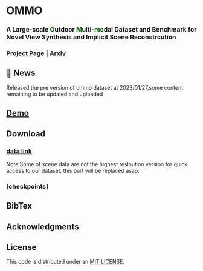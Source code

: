 # OMMO

### A Large-scale <font color="#006600">O</font>utdoor <font color="#006600">M</font>ulti-<font color="#006600">m</font><font color="#006600">o</font>dal Dataset and Benchmark for Novel View Synthesis and Implicit Scene Reconstrcution
### [Project Page](https://ommo.luchongshan.com/) | [Arxiv](https://arxiv.org/abs/2301.06782)


## 🚩 News

Released the pre version of ommo dataset at 2023/01/27,some content remaining to be updated and uploaded

##  [Demo](https://www.loom.com/share/7b9ed35bfb3649eda051398d3a51cda7)

##  Download

### [data link](https://drive.google.com/drive/folders/1Nu_xD4CUc_1f2YKEbdZP-nfbzyI3na7m?usp=sharing)
Note:Some of scene data are not the highest resloution version for quick access to our dataset, this part will be replaced asap.

### [checkpoints]


## BibTex

## Acknowledgments

## License
This code is distributed under an [MIT LICENSE](LICENSE).



